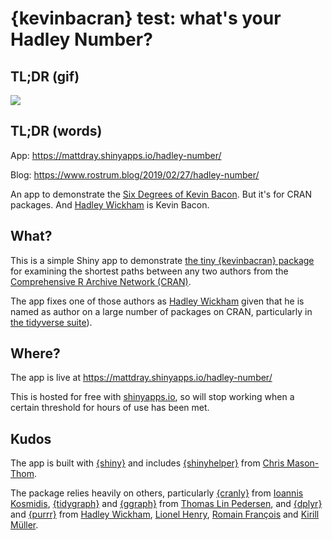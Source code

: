 # {kevinbacran} test: what's your Hadley Number?

## TL;DR (gif)

![](https://raw.githubusercontent.com/matt-dray/hadley-number/master/img/hadley-number.gif)

## TL;DR (words)

App: https://mattdray.shinyapps.io/hadley-number/

Blog: https://www.rostrum.blog/2019/02/27/hadley-number/

An app to demonstrate the [Six Degrees of Kevin Bacon](https://en.wikipedia.org/wiki/Six_Degrees_of_Kevin_Bacon). But it's for CRAN packages. And [Hadley Wickham](http://hadley.nz/) is Kevin Bacon.

## What?

This is a simple Shiny app to demonstrate [the tiny {kevinbacran} package](https://matt-dray.github.io/kevinbacran/) for examining the shortest paths between any two authors from the [Comprehensive R Archive Network (CRAN)](https://cran.r-project.org/).

The app fixes one of those authors as [Hadley Wickham](http://hadley.nz/) given that he is named as author on a large number of packages on CRAN, particularly in [the tidyverse suite](https://www.tidyverse.org/)).

## Where?

The app is live at https://mattdray.shinyapps.io/hadley-number/

This is hosted for free with [shinyapps.io](http://www.shinyapps.io/), so will stop working when a certain threshold for hours of use has been met.

## Kudos

The app is built with [{shiny}](http://www.shinyapps.io/) and includes [{shinyhelper}](https://cran.r-project.org/package=shinyhelper ) from [Chris Mason-Thom](https://github.com/cwthom).

The package relies heavily on others, particularly [{cranly}](https://github.com/ikosmidis/cranly) from [Ioannis Kosmidis](http://ikosmidis.com/), [{tidygraph}](https://github.com/thomasp85/tidygraph) and [{ggraph}](https://github.com/thomasp85/ggraph) from [Thomas Lin Pedersen](https://www.data-imaginist.com/), and [{dplyr}](https://dplyr.tidyverse.org/) and [{purrr}](https://purrr.tidyverse.org/) from [Hadley Wickham](http://hadley.nz/), [Lionel Henry](https://twitter.com/_lionelhenry?lang=en), [Romain François](https://twitter.com/romain_francois) and [Kirill Müller](https://twitter.com/krlmlr?lang=en).